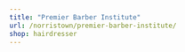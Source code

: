 ```yaml
---
title: "Premier Barber Institute"
url: /norristown/premier-barber-institute/
shop: hairdresser
---
```

